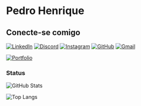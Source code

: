 # Pedro Henrique

## Conecte-se comigo

[![LinkedIn](https://img.shields.io/badge/LinkedIn-0077B5?style=for-the-badge&logo=linkedin&logoColor=white)](https://www.linkedin.com/in/pedrobolfute/)
[![Discord](https://img.shields.io/badge/Discord-7289DA?style=for-the-badge&logo=discord&logoColor=white)](https://discord.com/invite/KU4YNdBBv6)
[![Instagram](https://img.shields.io/badge/-Instagram-%23E4405F?style=for-the-badge&logo=instagram&logoColor=white)](https://www.instagram.com/pedrobolfute/)
[![GitHub](https://img.shields.io/badge/GitHub-100000?style=for-the-badge&logo=github&logoColor=white)](https://github.com/Pedrobolfute)
[![Gmail](https://img.shields.io/badge/Gmail-333333?style=for-the-badge&logo=gmail&logoColor=red)](mailto:pedrobolfute@gmail.com)

[![Portfolio](https://img.shields.io/badge/Portfolio-FF5722?style=for-the-badge&logo=todoist&logoColor=white)](https://pedrobolfute.github.io/js-developer-portfolio/)

### Status

 ![GitHub Stats](https://github-readme-stats.vercel.app/api?username=Pedrobolfute&theme=transparent&bg_color=000&border_color=30A3DC&show_icons=true&icon_color=30A3DC&title_color=E94D5F&text_color=FFF)

 ![Top Langs](https://github-readme-stats-git-masterrstaa-rickstaa.vercel.app/api/top-langs/?username=Pedrobolfute&bg_color=000&border_color=30A3DC&title_color=E94D5F&text_color=FFF)
